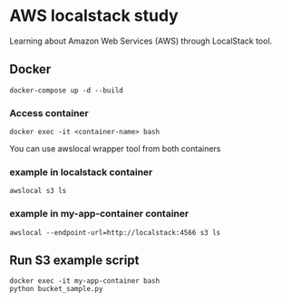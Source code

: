 # AWS localstack study

Learning about Amazon Web Services (AWS) through LocalStack tool.

## Docker

```commandline
docker-compose up -d --build
```

### Access container
```commandline
docker exec -it <container-name> bash
```

You can use awslocal wrapper tool from both containers

### example in localstack container 

```commandline
awslocal s3 ls
```

### example in my-app-container container 

```commandline
awslocal --endpoint-url=http://localstack:4566 s3 ls
```

## Run S3 example script

```commandline
docker exec -it my-app-container bash
python bucket_sample.py
```
